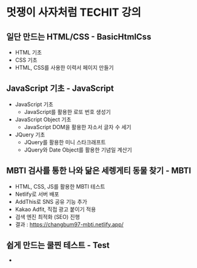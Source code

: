 # 멋쟁이 사자처럼 TECHIT 강의

## 일단 만드는 HTML/CSS - BasicHtmlCss
- HTML 기초
- CSS 기초
- HTML, CSS를 사용한 이력서 페이지 만들기

## JavaScript 기초 - JavaScript
- JavaScript 기초
  - JavaScript를 활용한 로또 번호 생성기
- JavaScript Object 기초
  - JavaScript DOM을 활용한 자소서 글자 수 세기
- JQuery 기초
  - JQuery를 활용한 미니 스타크래프트
  - JQuery와 Date Object를 활용한 기념일 계산기

## MBTI 검사를 통한 나와 닮은 세렝게티 동물 찾기 - MBTI
- HTML, CSS, JS를 활용한 MBTI 테스트
- Netlify로 서버 배포
- AddThis로 SNS 공유 기능 추가
- Kakao Adfit, 직접 광고 붙이기 적용
- 검색 엔진 최적화 (SEO) 진행
- 결과 : https://changbum97-mbti.netlify.app/

## 쉽게 만드는 쿨찐 테스트 - Test
- 